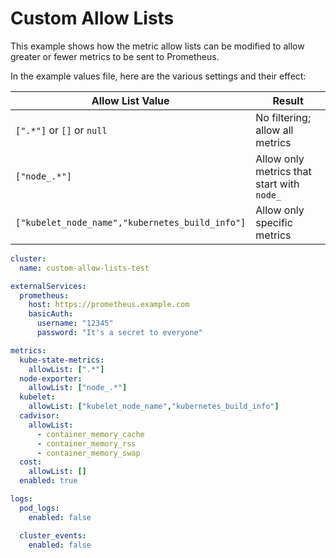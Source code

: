 # Custom Allow Lists

This example shows how the metric allow lists can be modified to allow greater or fewer metrics to be sent to Prometheus.

In the example values file, here are the various settings and their effect:

| Allow List Value                                | Result                                      |
|-------------------------------------------------|---------------------------------------------|
| `[".*"]` or `[]` or `null`                      | No filtering; allow all metrics             |
| `["node_.*"]`                                   | Allow only metrics that start with `node_`  |
| `["kubelet_node_name","kubernetes_build_info"]` | Allow only specific metrics                 |

```yaml
cluster:
  name: custom-allow-lists-test

externalServices:
  prometheus:
    host: https://prometheus.example.com
    basicAuth:
      username: "12345"
      password: "It's a secret to everyone"

metrics:
  kube-state-metrics:
    allowList: [".*"]
  node-exporter:
    allowList: ["node_.*"]
  kubelet:
    allowList: ["kubelet_node_name","kubernetes_build_info"]
  cadvisor:
    allowList:
      - container_memory_cache
      - container_memory_rss
      - container_memory_swap
  cost:
    allowList: []
  enabled: true

logs:
  pod_logs:
    enabled: false

  cluster_events:
    enabled: false
```